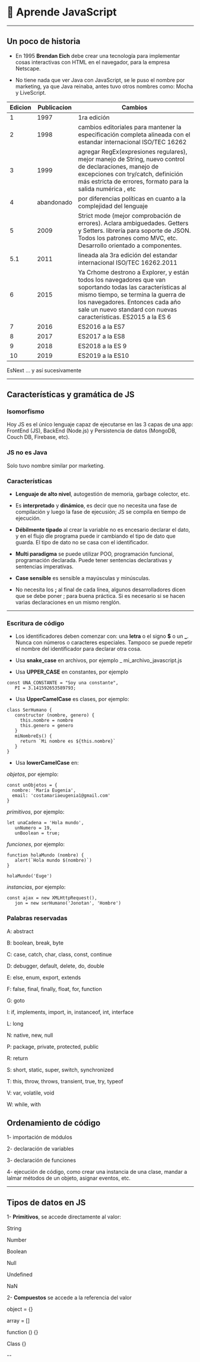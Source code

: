 # :book: Aprende JavaScript

---

## Un poco de historia

- En 1995 **Brendan Eich** debe crear una tecnología para implementar cosas interactivas con HTML en el navegador, para la empresa Netscape.

- No tiene nada que ver Java con JavaScript, se le puso el nombre por marketing, ya que Java reinaba, antes tuvo otros nombres como: Mocha y LiveScript.

| Edicion | Publicacion | Cambios |
| ------- | ----------- | ------- |
| 1 | 1997 | 1ra edición |
| 2 | 1998 | cambios editoriales para mantener la especificación completa alineada con el estandar internacional ISO/TEC 16262 |
| 3 | 1999 | agregar RegEx(expresiones regulares), mejor manejo de String, nuevo control de declaraciones, manejo de excepciones con try/catch, definición más estricta de errores, formato para la salida numérica , etc |
| 4 | abandonado | por diferencias políticas en cuanto a la complejidad del lenguaje |
| 5 | 2009 | Strict mode (mejor comprobación de errores). Aclara ambiguedades. Getters y Setters. librería para soporte de JSON. Todos los patrones como MVC, etc. Desarrollo orientado a componentes. |
| 5.1 | 2011 | lineada ala 3ra edición del estandar internacional ISO/TEC 16262.2011 |
| 6 | 2015 | Ya Crhome destrono a Explorer, y están todos los navegadores que van soportando todas las características al mismo tiempo, se termina la guerra de los navegadores. Entonces cada año sale un nuevo standard con nuevas características. ES2015 a la ES 6|
| 7 | 2016 | ES2016 a la ES7  |
| 8 | 2017 | ES2017 a la ES8 |
| 9 | 2018 | ES2018 a la ES 9 |
| 10 | 2019 | ES2019 a la ES10 |

EsNext ... y así sucesivamente

---

## Características y gramática de JS


### Isomorfismo

Hoy JS es el único lenguaje capaz de ejecutarse en las 3 capas de una app: FrontEnd (JS), BackEnd (Node.js) y Persistencia de datos (MongoDB, Couch DB, Firebase, etc).


### JS no es Java

Solo tuvo nombre similar por marketing.

### Características

- **Lenguaje de alto nivel**, autogestión de memoria, garbage colector, etc.

- Es **interpretado** y **dinámico**, es decir que no necesita una fase de compilación y luego la fase de ejecusión; JS se compila en tiempo de ejecución.

- **Débilmente tipado** al crear la variable no es encesario declarar el dato, y en el flujo dle programa puede ir cambiando el tipo de dato que guarda. El tipo de dato no se casa con el identificador.

- **Multi paradigma** se puede utilizar POO, programación funcional, programación declarada. Puede tener sentencias declarativas y sentencias imperativas.

- **Case sensible** es sensible a mayúsculas y minúsculas.

- No necesita los **;** al final de cada línea, algunos desarrolladores dicen que se debe poner ; para buena práctica. Si es necesario si se hacen varias declaraciones en un mismo renglón.

---

### Escritura de código

- Los identificadores deben comenzar con: una **letra** o el signo **$** o un **_**. Nunca con números o caracteres especiales. Tampoco se puede repetir el nombre del identificador para declarar otra cosa.


- Usa **snake_case** en archivos, por ejemplo _ mi_archivo_javascript.js


- Usa **UPPER_CASE** en constantes, por ejemplo 
```
const UNA_CONSTANTE = "Soy una constante",
   PI = 3.141592653589793;
```


- Usa **UpperCamelCase** es clases, por ejemplo:

```
class SerHumano {
   constructor (nombre, genero) {
     this.nombre = nombre
     this.genero = genero
   }
   miNombreEs() {
     return `Mi nombre es ${this.nombre}`
   }
}
```

- Usa **lowerCamelCase** en:

*objetos*, por ejemplo:

```
const unObjetos = {
  nombre: 'María Eugenia',
  email: 'costamariaeugenia1@gmail.com'
}
```

*primitivos*, por ejemplo:

```
let unaCadena = 'Hola mundo',
   unNumero = 19,
   unBoolean = true;
```

*funciones*, por ejemplo:

```
function holaMundo (nombre) {
   alert(`Hola mundo $(nombre)`)
}

holaMundo('Euge')
```


*instancias*, por ejemplo:

```
const ajax = new XMLHttpRequest(),
   jon = new serHumano('Jonotan', 'Hombre')
```

### Palabras reservadas

A: abstract

B: boolean, break, byte

C: case, catch, char, class, const, continue

D: debugger, default, delete, do, double

E: else, enum, export, extends

F: false, final, finally, float, for, function

G: goto

I: if, implements, import, in, instanceof, int, interface

L: long

N: native, new, null

P: package, private, protected, public

R: return

S: short, static, super, switch, synchronized

T: this, throw, throws, transient, true, try, typeof

V: var, volatile, void

W: while, with


## Ordenamiento de código

1- importación de módulos

2- declaración de variables

3- declaración de funciones

4- ejecución de código, como crear una instancia de una clase, mandar a lalmar métodos de un objeto,  asignar eventos, etc.

---

## Tipos de datos en JS

1- **Primitivos**, se accede directamente al valor:

String

Number

Boolean

Null

Undefined

NaN

2- **Compuestos** se accede a la referencia del valor

object = {}

array = []

function () {}

Class {}

--